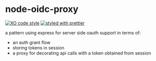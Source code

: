 # node-oidc-proxy

[![XO code style](https://img.shields.io/badge/code_style-XO-5ed9c7.svg)](https://github.com/sindresorhus/xo)
[![styled with prettier](https://img.shields.io/badge/styled_with-prettier-ff69b4.svg)](https://github.com/prettier/prettier)

a pattern using express for server side oauth support in terms of:

- an auth grant flow
- storing tokens in session
- a proxy for decorating api calls with a token obtained from session
